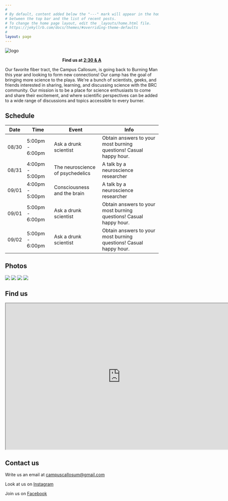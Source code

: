 ```yaml
---
#
# By default, content added below the "---" mark will appear in the home page
# between the top bar and the list of recent posts.
# To change the home page layout, edit the _layouts/home.html file.
# https://jekyllrb.com/docs/themes/#overriding-theme-defaults
#
layout: page
---
```


![logo](logo.png)

<p align="center"><b>Find us at <a href="https://www.google.com/maps/d/viewer?mid=1IGnBpMKyclYjKZvhw9HQokDkeWAqBXhf&ll=40.78216363391222%2C-119.19619796311491&z=19">2:30 & A</a></b></p>

Our favorite fiber tract, the Campus Callosum, is going back to Burning Man this year and looking to form new connections! Our camp has the goal of bringing more science to the playa. We're a bunch of scientists, geeks, and friends interested in sharing, learning, and discussing science with the BRC community. Our mission is to be a place for science enthusiasts to come and share their excitement, and where scientific perspectives can be added to a wide range of discussions and topics accessible to every burner.

## Schedule

| Date | Time | Event | Info |
|------|------|-------|------|
| 08/30 | 5:00pm - 6:00pm | Ask a drunk scientist | Obtain answers to your most burning questions! Casual happy hour.|
| 08/31 | 4:00pm - 5:00pm | The neuroscience of psychedelics | A talk by a neuroscience researcher|
| 09/01 | 4:00pm - 5:00pm | Consciousness and the brain | A talk by a neuroscience researcher|
| 09/01 | 5:00pm - 6:00pm | Ask a drunk scientist | Obtain answers to your most burning questions! Casual happy hour.|
| 09/02 | 5:00pm - 6:00pm | Ask a drunk scientist | Obtain answers to your most burning questions! Casual happy hour.|

## Photos

![](photos/1.jpeg)
![](photos/2.jpeg)
![](photos/3.jpeg)
![](photos/4.jpeg)

## Find us

<iframe src="https://www.google.com/maps/d/embed?mid=1IGnBpMKyclYjKZvhw9HQokDkeWAqBXhf&ll=40.78216363391222%2C-119.19619796311491&z=18" width="752" height="480"></iframe>

## Contact us
Write us an email at [campuscallosum@gmail.com](mailto:campuscallosum@gmail.com)

Look at us on [Instagram](https://www.instagram.com/campus_callosum/)

Join us on [Facebook](https://www.facebook.com/groups/358258066489269/)
